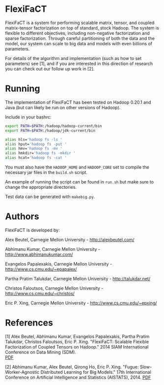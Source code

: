 FlexiFaCT
====

FlexiFaCT is a system for performing scalable matrix, tensor, and coupled
matrix-tensor factorization on top of standard, stock Hadoop.  The system is
flexible to different objectives, including non-negative factorization and
sparse factorization.  Through careful partitioning of both the data and the
model, our system can scale to big data and models with even billions of
parameters.

For details of the algorithm and implementation (such as how to set parameters)
see [1], and if you are interested in this direction of research you can check
out our follow up work in [2]. 


Running
====

The implementation of FlexiFaCT has been tested on Hadoop 0.20.1 and Java (but
can likely be run on other versions of Hadoop).

Include in your bashrc:

```bash
export PATH=$PATH:/hadoop/hadoop-current/bin
export PATH=$PATH:/hadoop/jdk-current/bin

alias hls='hadoop fs -ls '
alias hput='hadoop fs -put '
alias hmv='hadoop fs -mv '
alias hmkdir='hadoop fs -mkdir '
alias hcat='hadoop fs -cat '

```

You must also have the `HADOOP_HOME` and `HADOOP_CORE` set to compile the
necessary jar files in the `build.sh` script.

An example of running the script can be found in `run.sh` but make sure to
change the appropriate directories.  

Test data can be generated with `makebig.py`.

Authors
=======

FlexiFaCT is developed by:

Alex Beutel, Carnegie Mellon University - http://alexbeutel.com/

Abhimanu Kumar, Carnegie Mellon University  - http://www.abhimanukumar.com/

Evangelos Papalexakis, Carnegie Mellon University  - http://www.cs.cmu.edu/~epapalex/

Partha Pratim Talukdar, Carnegie Mellon University  - http://talukdar.net/

Christos Faloutsos, Carnegie Mellon University  - http://www.cs.cmu.edu/~christos/

Eric P. Xing, Carnegie Mellon University  - http://www.cs.cmu.edu/~epxing/


References
====

[1] Alex Beutel, Abhimanu Kumar, Evangelos Papalexakis, Partha Pratim Talukdar,
Christos Faloutsos, Eric P. Xing.  "FlexiFaCT: Scalable Flexible Factorization
of Coupled Tensors on Hadoop."  2014 SIAM International Conference on Data
Mining (SDM).  
[PDF](http://alexbeutel.com/papers/sdm2014.flexifact.pdf)

[2] Abhimanu Kumar, Alex Beutel, Qirong Ho, Eric P. Xing.
"Fugue: Slow-Worker-Agnostic Distributed Learning for Big Models."
17th International Conference on Artificial Intelligence and Statistics (AISTATS), 2014. 
[PDF](http://alexbeutel.com/papers/aistats2014.fugue.pdf)

